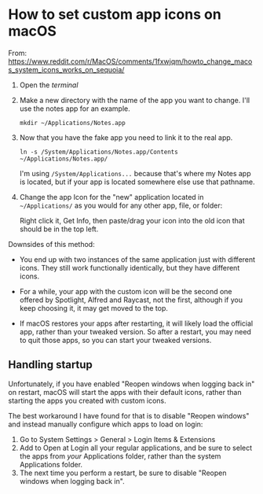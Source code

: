 # How to set custom app icons on macOS

From: https://www.reddit.com/r/MacOS/comments/1fxwjqm/howto_change_macos_system_icons_works_on_sequoia/

1. Open the *terminal*

2. Make a new directory with the name of the app you want to change. I'll use the notes app for an example.

   ```
   mkdir ~/Applications/Notes.app
   ```

3. Now that you have the fake app you need to link it to the real app.

   ```
   ln -s /System/Applications/Notes.app/Contents ~/Applications/Notes.app/
   ```

   I'm using `/System/Applications...` because that's where my Notes app is located, but if your app is located somewhere else use that pathname.

4. Change the app Icon for the "new" application located in `~/Applications/` as you would for any other app, file, or folder:

   Right click it, Get Info, then paste/drag your icon into the old icon that should be in the top left.

Downsides of this method:

- You end up with two instances of the same application just with different icons. They still work functionally identically, but they have different icons.

- For a while, your app with the custom icon will be the second one offered by Spotlight, Alfred and Raycast, not the first, although if you keep choosing it, it may get moved to the top.

- If macOS restores your apps after restarting, it will likely load the official app, rather than your tweaked version. So after a restart, you may need to quit those apps, so you can start your tweaked versions.

## Handling startup

Unfortunately, if you have enabled "Reopen windows when logging back in" on restart, macOS will start the apps with their default icons, rather than starting the apps you created with custom icons.

The best workaround I have found for that is to disable "Reopen windows" and instead manually configure which apps to load on login:

1. Go to System Settings > General > Login Items & Extensions
2. Add to Open at Login all your regular applications, and be sure to select the apps from _your_ Applications folder, rather than the system Applications folder.
3. The next time you perform a restart, be sure to disable "Reopen windows when logging back in".
